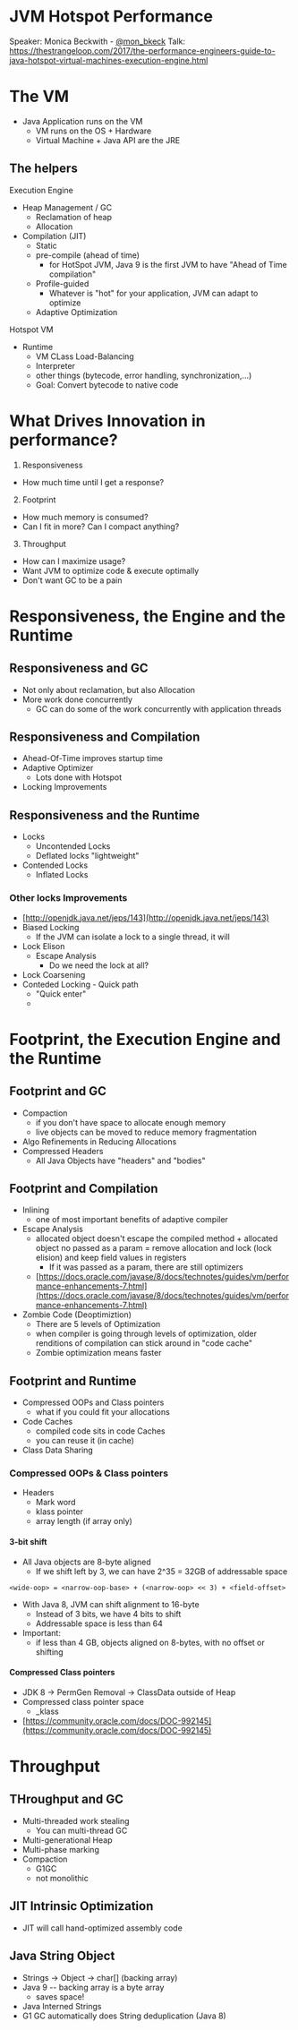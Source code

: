 # JVM Hotspot Performance
Speaker: Monica Beckwith - [@mon_bkeck](https://www.twitter.com/mon_bkeck)
Talk: https://thestrangeloop.com/2017/the-performance-engineers-guide-to-java-hotspot-virtual-machines-execution-engine.html

# The VM
- Java Application runs on the VM
  - VM runs on the OS + Hardware
  - Virtual Machine + Java API are the JRE

## The helpers

Execution Engine
- Heap Management / GC
  - Reclamation of heap
  - Allocation
- Compilation (JIT)
  - Static
  - pre-compile (ahead of time)
    - for HotSpot JVM, Java 9 is the first JVM to have "Ahead of Time compilation"
  - Profile-guided
    - Whatever is "hot" for your application, JVM can adapt to optimize
  - Adaptive Optimization

Hotspot VM
- Runtime
  - VM CLass Load-Balancing
  - Interpreter
  - other things (bytecode, error handling, synchronization,...)
  - Goal: Convert bytecode to native code


# What Drives Innovation in performance?

1. Responsiveness
  - How much time until I get a response?
2. Footprint
  - How much memory is consumed?
  - Can I fit in more? Can I compact anything?
3. Throughput
  - How can I maximize usage?
  - Want JVM to optimize code & execute optimally
  - Don't want GC to be a pain


# Responsiveness, the Engine and the Runtime

## Responsiveness and GC
- Not only about reclamation, but also Allocation
- More work done concurrently
  - GC can do some of the work concurrently with application threads

## Responsiveness and Compilation
- Ahead-Of-Time improves startup time
- Adaptive Optimizer
  - Lots done with Hotspot
- Locking Improvements

## Responsiveness and the Runtime
- Locks
  - Uncontended Locks
  - Deflated locks "lightweight"
- Contended Locks
  - Inflated Locks

### Other locks Improvements
- [http://openjdk.java.net/jeps/143](http://openjdk.java.net/jeps/143)
- Biased Locking
  - If the JVM can isolate a lock to a single thread, it will
- Lock Elison
  - Escape Analysis
    - Do we need the lock at all?
- Lock Coarsening
- Conteded Locking - Quick path
  - "Quick enter"
  -


# Footprint, the Execution Engine and the Runtime

## Footprint and GC
- Compaction
  - if you don't have space to allocate enough memory
  - live objects can be moved to reduce memory fragmentation
- Algo Refinements in Reducing Allocations
- Compressed Headers
  - All Java Objects have "headers" and "bodies"

## Footprint and Compilation
- Inlining
  - one of most important benefits of adaptive compiler
- Escape Analysis
  - allocated object doesn't escape the compiled method + allocated object no passed as a param = remove allocation and lock (lock elision) and keep field values in registers
    - If it was passed as a param, there are still optimizers
  - [https://docs.oracle.com/javase/8/docs/technotes/guides/vm/performance-enhancements-7.html](https://docs.oracle.com/javase/8/docs/technotes/guides/vm/performance-enhancements-7.html)
- Zombie Code (Deoptimiztion)
  - There are 5 levels of Optimization
  - when compiler is going through levels of optimization, older renditions of compilation can stick around in "code cache"
  - Zombie optimization means faster

## Footprint and Runtime
- Compressed OOPs and Class pointers
  - what if you could fit your allocations
- Code Caches
  - compiled code sits in code Caches
  - you can reuse it (in cache)
- Class Data Sharing

### Compressed OOPs & Class pointers
- Headers
  - Mark word
  - klass pointer
  - array length (if array only)

#### 3-bit shift
- All Java objects are 8-byte aligned
  - If we shift left by 3, we can have 2^35 = 32GB of addressable space
```
<wide-oop> = <narrow-oop-base> + (<narrow-oop> << 3) + <field-offset>
```
- With Java 8, JVM can shift alignment to 16-byte
  - Instead of 3 bits, we have 4 bits to shift
  - Addressable space is less than 64
- Important:
  - if less than 4 GB, objects aligned on 8-bytes, with no offset or shifting

#### Compressed Class pointers
- JDK 8 -> PermGen Removal -> ClassData outside of Heap
- Compressed class pointer space
  - \_klass
- [https://community.oracle.com/docs/DOC-992145](https://community.oracle.com/docs/DOC-992145)

# Throughput

## THroughput and GC
- Multi-threaded work stealing
  - You can multi-thread GC
- Multi-generational Heap
- Multi-phase marking
- Compaction
  - G1GC
  - not monolithic


## JIT Intrinsic Optimization
- JIT will call hand-optimized assembly code

## Java String Object
- Strings -> Object -> char[] (backing array)
- Java 9 -- backing array is a byte array
  - saves space!
- Java Interned Strings
- G1 GC automatically does String deduplication (Java 8)
